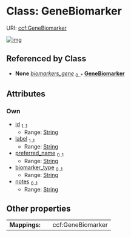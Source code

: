 
# Class: GeneBiomarker




URI: [ccf:GeneBiomarker](http://purl.org/ccf/GeneBiomarker)


[![img](https://yuml.me/diagram/nofunky;dir:TB/class/[AsctbRecord]++-%20biomarkers_gene%200..*>[GeneBiomarker&#124;id:string;label:string;preferred_name:string%20%3F;biomarker_type:string%20%3F;notes:string%20%3F],[AsctbRecord])](https://yuml.me/diagram/nofunky;dir:TB/class/[AsctbRecord]++-%20biomarkers_gene%200..*>[GeneBiomarker&#124;id:string;label:string;preferred_name:string%20%3F;biomarker_type:string%20%3F;notes:string%20%3F],[AsctbRecord])

## Referenced by Class

 *  **None** *[biomarkers_gene](biomarkers_gene.md)*  <sub>0..\*</sub>  **[GeneBiomarker](GeneBiomarker.md)**

## Attributes


### Own

 * [id](id.md)  <sub>1..1</sub>
     * Range: [String](types/String.md)
 * [label](label.md)  <sub>1..1</sub>
     * Range: [String](types/String.md)
 * [preferred_name](preferred_name.md)  <sub>0..1</sub>
     * Range: [String](types/String.md)
 * [biomarker_type](biomarker_type.md)  <sub>0..1</sub>
     * Range: [String](types/String.md)
 * [notes](notes.md)  <sub>0..1</sub>
     * Range: [String](types/String.md)

## Other properties

|  |  |  |
| --- | --- | --- |
| **Mappings:** | | ccf:GeneBiomarker |

